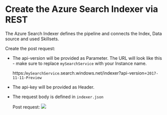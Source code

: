 # Create the Azure Search Indexer via REST

The Azure Search Indexer defines the pipeline and connects the Index, Data source and used Skillsets.

Create the post request:

- The api-version will be provided as Parameter. The URL will look like this - make sure to replace `mySearchService` with your Instance name.

    https:/`mySearchService`.search.windows.net/indexer?api-version=`2017-11-11-Preview`
- The api-key will be provided as Header. 
- The request body is defined in `indexer.json`

  Post request: 
     ![](img/create_Indexer.jpg)
